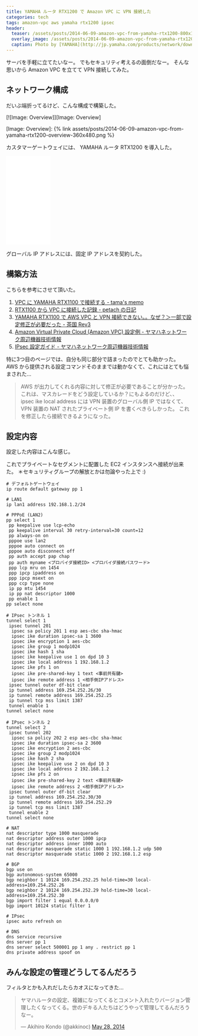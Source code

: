```yaml
---
title: YAMAHA ルータ RTX1200 で Amazon VPC に VPN 接続した
categories: tech
tags: amazon-vpc aws yamaha rtx1200 ipsec
header:
  teaser: /assets/posts/2014-06-09-amazon-vpc-from-yamaha-rtx1200-800x154.jpg
  overlay_image: /assets/posts/2014-06-09-amazon-vpc-from-yamaha-rtx1200-800x154.jpg
  caption: Photo by [YAMAHA](http://jp.yamaha.com/products/network/downloads/tools)
---
```


サーバを手軽に立てたいなー。
でもセキュリティ考えるの面倒だなー。
そんな思いから Amazon VPC を立てて VPN 接続してみた。

<!--more-->

## ネットワーク構成

だいぶ端折ってるけど、こんな構成で構築した。

[![Image: Overview]][Image: Overview]

[Image: Overview]: {% link assets/posts/2014-06-09-amazon-vpc-from-yamaha-rtx1200-overview-360x480.png %}

カスタマーゲートウェイには、 YAMAHA ルータ RTX1200 を導入した。

<iframe style="width:120px;height:240px;" marginwidth="0" marginheight="0" scrolling="no" frameborder="0" src="//rcm-fe.amazon-adsystem.com/e/cm?lt1=_blank&bc1=000000&IS2=1&bg1=FFFFFF&fc1=000000&lc1=0000FF&t=akkinoc.dev-22&language=ja_JP&o=9&p=8&l=as4&m=amazon&f=ifr&ref=as_ss_li_til&asins=B001G79VGK&linkId=83eb5c8a7659c07e167ae875ccef9dbe"></iframe>

グローバル IP アドレスには、固定 IP アドレスを契約した。

## 構築方法

こちらを参考にさせて頂いた。

1. [VPC に YAMAHA RTX1100 で接続する - tama's memo](http://www.tama200x.com/blog/?p=680)
2. [RTX1100 から VPC に接続した記録 - petach の日記](http://d.hatena.ne.jp/petach/20130109/1357743436)
3. [YAMAHA RTX1100 で AWS VPC と VPN 接続できない。。なぜ？＞一部で設定修正が必要だった - 茶国 Rev3](http://d.hatena.ne.jp/chakoku/20130914/1379164876)
4. [Amazon Virtual Private Cloud (Amazon VPC) 設定例 - ヤマハネットワーク周辺機器技術情報](http://www.rtpro.yamaha.co.jp/RT/docs/amazon-vpc)
5. [IPsec 設定ガイド - ヤマハネットワーク周辺機器技術情報](http://www.rtpro.yamaha.co.jp/RT/docs/ipsec/guide.html)

特に3つ目のページでは、自分も同じ部分で詰まったのでとても助かった。
AWS から提供される設定コマンドそのままでは動かなくて、これにはとても悩まされた...

> AWS が出力してくれる内容に対して修正が必要であることが分かった。
> これは、マスカレードをどう設定しているか？にもよるのだけど、、
> ipsec ike local address には VPN 装置のグローバル側 IP ではなくて、
> VPN 装置の NAT されたプライベート側 IP を書くべきらしかった。
> これを修正したら接続できるようになった。

## 設定内容

設定した内容はこんな感じ。

これでプライベートなセグメントに配置した EC2 インスタンスへ接続が出来た。
＊セキュリティグループの解放とかは勿論やった上で :)

```shell
# デフォルトゲートウェイ
ip route default gateway pp 1

# LAN1
ip lan1 address 192.168.1.2/24

# PPPoE (LAN2)
pp select 1
 pp keepalive use lcp-echo
 pp keepalive interval 30 retry-interval=30 count=12
 pp always-on on
 pppoe use lan2
 pppoe auto connect on
 pppoe auto disconnect off
 pp auth accept pap chap
 pp auth myname <プロバイダ接続ID> <プロバイダ接続パスワード>
 ppp lcp mru on 1454
 ppp ipcp ipaddress on
 ppp ipcp msext on
 ppp ccp type none
 ip pp mtu 1454
 ip pp nat descriptor 1000
 pp enable 1
pp select none

# IPsec トンネル 1
tunnel select 1
 ipsec tunnel 201
  ipsec sa policy 201 1 esp aes-cbc sha-hmac
  ipsec ike duration ipsec-sa 1 3600
  ipsec ike encryption 1 aes-cbc
  ipsec ike group 1 modp1024
  ipsec ike hash 1 sha
  ipsec ike keepalive use 1 on dpd 10 3
  ipsec ike local address 1 192.168.1.2
  ipsec ike pfs 1 on
  ipsec ike pre-shared-key 1 text <事前共有鍵>
  ipsec ike remote address 1 <相手側IPアドレス>
 ipsec tunnel outer df-bit clear
 ip tunnel address 169.254.252.26/30
 ip tunnel remote address 169.254.252.25
 ip tunnel tcp mss limit 1387
 tunnel enable 1
tunnel select none

# IPsec トンネル 2
tunnel select 2
 ipsec tunnel 202
  ipsec sa policy 202 2 esp aes-cbc sha-hmac
  ipsec ike duration ipsec-sa 2 3600
  ipsec ike encryption 2 aes-cbc
  ipsec ike group 2 modp1024
  ipsec ike hash 2 sha
  ipsec ike keepalive use 2 on dpd 10 3
  ipsec ike local address 2 192.168.1.2
  ipsec ike pfs 2 on
  ipsec ike pre-shared-key 2 text <事前共有鍵>
  ipsec ike remote address 2 <相手側IPアドレス>
 ipsec tunnel outer df-bit clear
 ip tunnel address 169.254.252.30/30
 ip tunnel remote address 169.254.252.29
 ip tunnel tcp mss limit 1387
 tunnel enable 2
tunnel select none

# NAT
nat descriptor type 1000 masquerade
nat descriptor address outer 1000 ipcp
nat descriptor address inner 1000 auto
nat descriptor masquerade static 1000 1 192.168.1.2 udp 500
nat descriptor masquerade static 1000 2 192.168.1.2 esp

# BGP
bgp use on
bgp autonomous-system 65000
bgp neighbor 1 10124 169.254.252.25 hold-time=30 local-address=169.254.252.26
bgp neighbor 2 10124 169.254.252.29 hold-time=30 local-address=169.254.252.30
bgp import filter 1 equal 0.0.0.0/0
bgp import 10124 static filter 1

# IPsec
ipsec auto refresh on

# DNS
dns service recursive
dns server pp 1
dns server select 500001 pp 1 any . restrict pp 1
dns private address spoof on
```

## みんな設定の管理どうしてるんだろう

フィルタとかも入れだしたらカオスになってきた...

<blockquote class="twitter-tweet"><p lang="ja" dir="ltr">ヤマハルータの設定、複雑になってくるとコメント入れたりバージョン管理したくなってくる。世のデキる人たちはどうやって管理してるんだろうなー。</p>&mdash; Akihiro Kondo (@akkinoc) <a href="https://twitter.com/akkinoc/status/471598498299645952?ref_src=twsrc%5Etfw">May 28, 2014</a></blockquote> <script async src="https://platform.twitter.com/widgets.js" charset="utf-8"></script>

